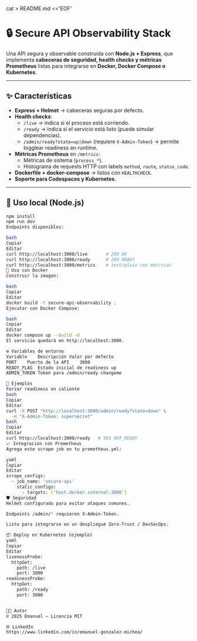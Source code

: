 cat > README.md <<'EOF'
# 🔒 Secure API Observability Stack

Una API segura y observable construida con **Node.js + Express**, que implementa **cabeceras de seguridad, health checks y métricas Prometheus** listas para integrarse en **Docker, Docker Compose o Kubernetes**.

---

## ✨ Características

- **Express + Helmet** → cabeceras seguras por defecto.
- **Health checks**:
  - `/live` → indica si el proceso está corriendo.
  - `/ready` → indica si el servicio está listo (puede simular dependencias).
  - `/admin/ready?state=up|down` (requiere `X-Admin-Token`) → permite togglear readiness en runtime.
- **Métricas Prometheus** en `/metrics`:
  - Métricas de sistema (`process_*`).
  - Histograma de requests HTTP con labels `method`, `route`, `status_code`.
- **Dockerfile + docker-compose** → listos con `HEALTHCHECK`.
- **Soporte para Codespaces y Kubernetes**.

---

## 🚀 Uso local (Node.js)

```bash
npm install
npm run dev
Endpoints disponibles:

bash
Copiar
Editar
curl http://localhost:3000/live       # 200 OK
curl http://localhost:3000/ready      # 200 READY
curl http://localhost:3000/metrics    # text/plain con métricas
🐳 Uso con Docker
Construir la imagen:

bash
Copiar
Editar
docker build -t secure-api-observability .
Ejecutar con Docker Compose:

bash
Copiar
Editar
docker compose up --build -d
El servicio quedará en http://localhost:3000.

⚙️ Variables de entorno
Variable	Descripción	Valor por defecto
PORT	Puerto de la API	3000
READY_FLAG	Estado inicial de readiness	up
ADMIN_TOKEN	Token para /admin/ready	changeme

🔧 Ejemplos
Forzar readiness en caliente
bash
Copiar
Editar
curl -X POST "http://localhost:3000/admin/ready?state=down" \
  -H "X-Admin-Token: supersecret"
bash
Copiar
Editar
curl http://localhost:3000/ready   # 503 NOT_READY
📈 Integración con Prometheus
Agrega este scrape job en tu prometheus.yml:

yaml
Copiar
Editar
scrape_configs:
  - job_name: 'secure-api'
    static_configs:
      - targets: ['host.docker.internal:3000']
🛡️ Seguridad
Helmet configurado para evitar ataques comunes.

Endpoints /admin/* requieren X-Admin-Token.

Listo para integrarse en un despliegue Zero-Trust / DevSecOps.

📦 Deploy en Kubernetes (ejemplo)
yaml
Copiar
Editar
livenessProbe:
  httpGet:
    path: /live
    port: 3000
readinessProbe:
  httpGet:
    path: /ready
    port: 3000


👨‍💻 Autor
© 2025 Emanuel — Licencia MIT

🌐 LinkedIn
https://www.linkedin.com/in/emanuel-gonzalez-michea/
